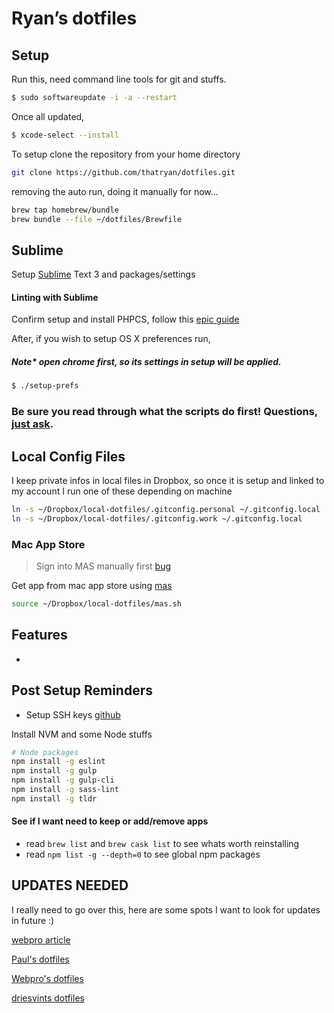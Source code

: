 # Ryan’s dotfiles

## Setup

Run this, need command line tools for git and stuffs.

```bash
$ sudo softwareupdate -i -a --restart
```

Once all updated,

```bash
$ xcode-select --install
```

To setup clone the repository from your home directory

```bash
git clone https://github.com/thatryan/dotfiles.git
```

removing the auto run, doing it manually for now...

```bash
brew tap homebrew/bundle
brew bundle --file ~/dotfiles/Brewfile
```

## Sublime

Setup [Sublime](/sublime) Text 3 and packages/settings


#### Linting with Sublime
Confirm setup and install PHPCS, follow this [epic guide](https://webdevstudios.com/2017/04/06/lint-code-like-boss/)


After, if you wish to setup OS X preferences run,
##### Note* open chrome first, so its settings in setup will be applied.

```bash
$ ./setup-prefs
```

### Be sure you read through what the scripts do first! Questions, [just ask](https://github.com/thatryan/dotfiles/issues).

## Local Config Files
I keep private infos in local files in Dropbox, so once it is setup and linked to my account I run one of these depending on machine

```bash
ln -s ~/Dropbox/local-dotfiles/.gitconfig.personal ~/.gitconfig.local
ln -s ~/Dropbox/local-dotfiles/.gitconfig.work ~/.gitconfig.local
```

### Mac App Store

> Sign into MAS manually first [bug](https://github.com/mas-cli/mas/issues/164)

Get app from mac app store using [mas](https://github.com/mas-cli/mas)

```bash
source ~/Dropbox/local-dotfiles/mas.sh
```
## Features
*

## Post Setup Reminders

* Setup SSH keys [github](https://help.github.com/articles/connecting-to-github-with-ssh/)

Install NVM and some Node stuffs

```bash
# Node packages
npm install -g eslint
npm install -g gulp
npm install -g gulp-cli
npm install -g sass-lint
npm install -g tldr
```

#### See if I want need to keep or add/remove apps

* read `brew list` and `brew cask list` to see whats worth reinstalling
* read `npm list -g --depth=0` to see global npm packages


## UPDATES NEEDED

I really need to go over this, here are some spots I want to look for updates in future :)

[webpro article](https://medium.com/@webprolific/getting-started-with-dotfiles-43c3602fd789)

[Paul's dotfiles](https://github.com/paulirish/dotfiles)

[Webpro's dotfiles](https://github.com/webpro/dotfiles)

[driesvints dotfiles](https://github.com/driesvints/dotfiles)
